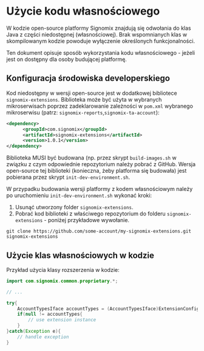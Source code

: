 # Użycie kodu własnościowego

W kodzie open-source platformy Signomix znajdują się odwołania do klas Java z części niedostępnej (własnościowej).
Brak wspomnianych klas w skompilowanym kodzie powoduje wyłączenie określonych funkcjonalności.

Ten dokument opisuje sposób wykorzystania kodu własnościowego - jeżeli jest on dostępny dla osoby budującej platformę.

## Konfiguracja środowiska developerskiego

Kod niedostępny w wersji open-source jest w dodatkowej bibliotece `signomix-extensions`.
Biblioteka może być użyta w wybranych mikroserwisach poprzez zadeklarowanie zależności w `pom.xml` wybranego mikroserwisu (patrz: `signomix-reports`,`signomix-ta-account`):

```xml
<dependency>
      <groupId>com.signomix</groupId>
      <artifactId>signomix-extensions</artifactId>
      <version>1.0.1</version>
</dependency>
```

Biblioteka MUSI być budowana (np. przez skrypt `build-images.sh` w związku z czym odpowiednie repozytorium należy pobrać z GitHub. Wersja open-source tej biblioteki (konieczna, żeby platforma się budowała) jest pobierana przez skrypt `init-dev-environment.sh`.

W przypadku budowania wersji platformy z kodem własnościowym należy po uruchomieniu `init-dev-environment.sh` wykonać kroki:

1. Usunąć utworzony folder `signomix-extensions`.
2. Pobrać kod biblioteki z właściwego repozytorium do folderu `signomix-extensions` - poniżej przykładowe wywołanie.

```shell
git clone https://github.com/some-account/my-signomix-extensions.git signomix-extensions
```

## Użycie klas własnościowych w kodzie

Przykład użycia klasy rozszerzenia w kodzie:

```java
import com.signomix.common.proprietary.*;

// ...

try{
    AccountTypesIface accountTypes = (AccountTypesIface)ExtensionConfig.getExtension("com.signomix.proprietary.account.AccountTypes");
    if(null != accountTypes{
        // use extension instance
    }
}catch(Exception e){
    // handle exception
}
```